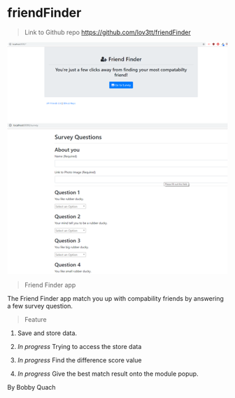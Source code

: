 # friendFinder

>Link to Github repo https://github.com/lov3tt/friendFinder

![IMG](img/home.png)
![IMG](img/survey.png)

>Friend Finder app

The Friend Finder app match you up with compability friends by answering a few survey question.

>Feature

1) Save and store data.

2) *In progress* Trying to access the store data

3) *In progress* Find the difference score value

4) *In progress* Give the best match result onto the module popup.

By Bobby Quach
